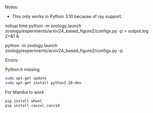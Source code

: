 Notes:
* This only works in Python 3.10 because of ray support.

nohup time python -m zoology.launch zoology/experiments/arxiv24_based_figure2/configs.py -p > output.log 2>&1 &

python -m zoology.launch zoology/experiments/arxiv24_based_figure2/configs.py -p

Errors:

Python.h missing

```bash
sudo apt-get update
sudo apt-get install python3.10-dev
```

For Mamba to work

```bash
pip install wheel
pip install causal_conv1d
```

